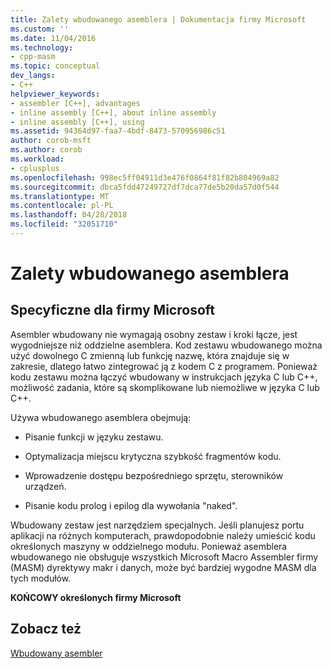 ```yaml
---
title: Zalety wbudowanego asemblera | Dokumentacja firmy Microsoft
ms.custom: ''
ms.date: 11/04/2016
ms.technology:
- cpp-masm
ms.topic: conceptual
dev_langs:
- C++
helpviewer_keywords:
- assembler [C++], advantages
- inline assembly [C++], about inline assembly
- inline assembly [C++], using
ms.assetid: 94364d97-faa7-4bdf-8473-570956986c51
author: corob-msft
ms.author: corob
ms.workload:
- cplusplus
ms.openlocfilehash: 998ec5ff04911d3e476f0864f81f82b804969a82
ms.sourcegitcommit: dbca5fdd47249727df7dca77de5b20da57d0f544
ms.translationtype: MT
ms.contentlocale: pl-PL
ms.lasthandoff: 04/28/2018
ms.locfileid: "32051710"
---
```

# <a name="advantages-of-inline-assembly"></a>Zalety wbudowanego asemblera
## <a name="microsoft-specific"></a>Specyficzne dla firmy Microsoft  
 Asembler wbudowany nie wymagają osobny zestaw i kroki łącze, jest wygodniejsze niż oddzielne asemblera. Kod zestawu wbudowanego można użyć dowolnego C zmienną lub funkcję nazwę, która znajduje się w zakresie, dlatego łatwo zintegrować ją z kodem C z programem. Ponieważ kodu zestawu można łączyć wbudowany w instrukcjach języka C lub C++, możliwość zadania, które są skomplikowane lub niemożliwe w języka C lub C++.  
  
 Używa wbudowanego asemblera obejmują:  
  
-   Pisanie funkcji w języku zestawu.  
  
-   Optymalizacja miejscu krytyczna szybkość fragmentów kodu.  
  
-   Wprowadzenie dostępu bezpośredniego sprzętu, sterowników urządzeń.  
  
-   Pisanie kodu prolog i epilog dla wywołania "naked".  
  
 Wbudowany zestaw jest narzędziem specjalnych. Jeśli planujesz portu aplikacji na różnych komputerach, prawdopodobnie należy umieścić kodu określonych maszyny w oddzielnego modułu. Ponieważ asemblera wbudowanego nie obsługuje wszystkich Microsoft Macro Assembler firmy (MASM) dyrektywy makr i danych, może być bardziej wygodne MASM dla tych modułów.  
  
 **KOŃCOWY określonych firmy Microsoft**  
  
## <a name="see-also"></a>Zobacz też  
 [Wbudowany asembler](../../assembler/inline/inline-assembler.md)
